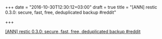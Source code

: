 +++
date = "2016-10-30T12:30:12+03:00"
draft = true
title = "[ANN] restic 0.3.0: secure, fast, free, deduplicated backup  #reddit"

+++

<p><a href="https://t.co/xrTr2HPhaT">[ANN] restic 0.3.0: secure, fast, free, deduplicated backup  #reddit</a></p>
